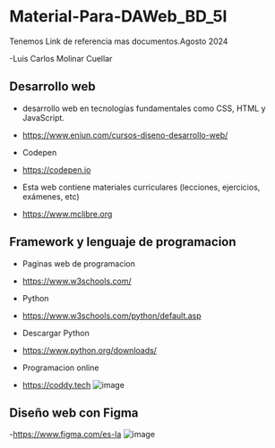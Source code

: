 # Material-Para-DAWeb_BD_5I
Tenemos Link de referencia mas documentos.Agosto 2024

-Luis Carlos Molinar Cuellar
## Desarrollo web
- desarrollo web en tecnologías fundamentales como CSS, HTML y JavaScript.
- https://www.eniun.com/cursos-diseno-desarrollo-web/

- Codepen
- https://codepen.io

- Esta web contiene materiales curriculares (lecciones, ejercicios, exámenes, etc)
- https://www.mclibre.org

## Framework y lenguaje de programacion

- Paginas web de programacion
- https://www.w3schools.com/
- Python
- https://www.w3schools.com/python/default.asp
- Descargar Python
- https://www.python.org/downloads/

- Programacion online
- https://coddy.tech
![image](https://github.com/user-attachments/assets/61957ab4-0fdc-4e12-98e2-8583d8336c69)

## Diseño web con Figma
-https://www.figma.com/es-la
![image](https://github.com/user-attachments/assets/b1491b5b-06b0-440b-a6da-71d07251c6b3)

